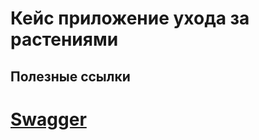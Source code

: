 # Кейс приложение ухода за растениями

## Полезные ссылки

# [Swagger](https://api.hackcentrifuge.ru/docs)

